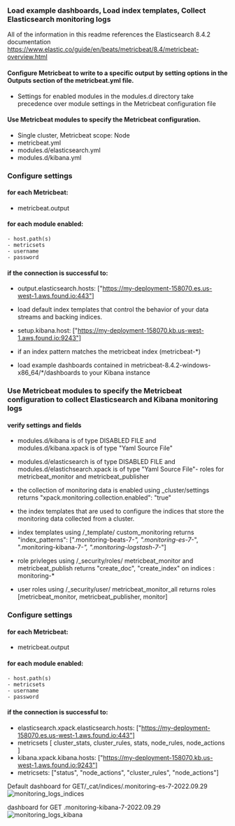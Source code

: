 ### Load example dashboards, Load index templates, Collect Elasticsearch monitoring logs 

All of the information in this readme references the Elasticsearch 8.4.2 documentation
https://www.elastic.co/guide/en/beats/metricbeat/8.4/metricbeat-overview.html

#### Configure Metricbeat to write to a specific output by setting options in the Outputs section of the metricbeat.yml file.
- Settings for enabled modules in the modules.d directory take precedence over module settings in the Metricbeat configuration file

#### Use Metricbeat modules to specify the Metricbeat configuration.
- Single cluster, Metricbeat scope: Node
- metricbeat.yml 
- modules.d/elasticsearch.yml 
- modules.d/kibana.yml

### Configure settings 
#### for each Metricbeat:
  - metricbeat.output 
  #### for each module enabled: 
    - host.path(s)
    - metricsets
    - username
    - password

#### if the connection is successful to:
- output.elasticsearch.hosts: ["https://my-deployment-158070.es.us-west-1.aws.found.io:443"]
- load default index templates that control the behavior of your data streams and backing indices.
  
- setup.kibana.host: ["https://my-deployment-158070.kb.us-west-1.aws.found.io:9243"]
- if an index pattern matches the metricbeat index (metricbeat-*)
- load example dashboards contained in metricbeat-8.4.2-windows-x86_64/*/dashboards to your Kibana instance
  

### Use Metricbeat modules to specify the Metricbeat configuration to collect Elasticsearch and Kibana monitoring logs

#### verify settings and fields 
- modules.d/kibana is of type DISABLED FILE and modules.d/kibana.xpack is of type "Yaml Source File"
- modules.d/elasticsearch is of type DISABLED FILE and modules.d/elastichsearch.xpack is of type "Yaml Source File"- roles for metricbeat_monitor and metricbeat_publisher 

- the collection of monitoring data is enabled using _cluster/settings returns "xpack.monitoring.collection.enabled": "true"

- the index templates that are used to configure the indices that store the monitoring data collected from a cluster.
- index templates using /_template/<index-template> custom_monitoring returns "index_patterns": [".monitoring-beats-7-*", ".monitoring-es-7-*", ".monitoring-kibana-7-*", ".monitoring-logstash-7-*"]

- role privleges using /_security/roles/<name> metricbeat_monitor and metricbeat_publish returns "create_doc", "create_index" on indices : monitoring-*
- user roles using /_security/user/<username> metricbeat_monitor_all returns roles [metricbeat_monitor, metricbeat_publisher, monitor] 

### Configure settings 
#### for each Metricbeat:
  - metricbeat.output 
  #### for each module enabled: 
    - host.path(s)
    - metricsets
    - username
    - password

 
#### if the connection is successful to:
- elasticsearch.xpack.elasticsearch.hosts: ["https://my-deployment-158070.es.us-west-1.aws.found.io:443"]
- metricsets [ cluster_stats, cluster_rules, stats, node_rules, node_actions ]
- kibana.xpack.kibana.hosts: ["https://my-deployment-158070.kb.us-west-1.aws.found.io:9243"] 
- metricsets: ["status", "node_actions", "cluster_rules", "node_actions"]

Default dashboard for GET/_cat/indices/.monitoring-es-7-2022.09.29
![monitoring_logs_indices](https://user-images.githubusercontent.com/54422342/193157962-a43a9eb2-8f48-4971-bb88-749e88319d0c.jpg)


dashboard for GET .monitoring-kibana-7-2022.09.29![monitoring_logs_kibana](https://user-images.githubusercontent.com/54422342/193158217-c45e6231-6873-4a37-b046-711ded9646d4.jpg)



